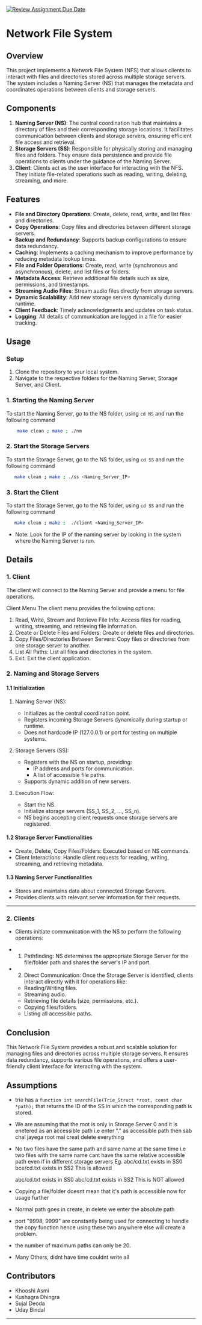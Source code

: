[![Review Assignment Due Date](https://classroom.github.com/assets/deadline-readme-button-22041afd0340ce965d47ae6ef1cefeee28c7c493a6346c4f15d667ab976d596c.svg)](https://classroom.github.com/a/l9Jxgebc)


# Network File System

## Overview

This project implements a Network File System (NFS) that allows clients to interact with files and directories stored across multiple storage servers. The system includes a Naming Server (NS) that manages the metadata and coordinates operations between clients and storage servers.

## Components

1. **Naming Server (NS)**: The central coordination hub that maintains a directory of files and their corresponding storage locations. It facilitates communication between clients and storage servers, ensuring efficient file access and retrieval.  
2. **Storage Servers (SS)**: Responsible for physically storing and managing files and folders. They ensure data persistence and provide file operations to clients under the guidance of the Naming Server. 
3. **Client**: Clients act as the user interface for interacting with the NFS. They initiate file-related operations such as reading, writing, deleting, streaming, and more.  


## Features

- **File and Directory Operations**: Create, delete, read, write, and list files and directories.
- **Copy Operations**: Copy files and directories between different storage servers.
- **Backup and Redundancy**: Supports backup configurations to ensure data redundancy.
- **Caching**: Implements a caching mechanism to improve performance by reducing metadata lookup times.
- **File and Folder Operations**: Create, read, write (synchronous and asynchronous), delete, and list files or folders.  
- **Metadata Access**: Retrieve additional file details such as size, permissions, and timestamps.  
- **Streaming Audio Files**: Stream audio files directly from storage servers.  
- **Dynamic Scalability**: Add new storage servers dynamically during runtime.  
- **Client Feedback**: Timely acknowledgments and updates on task status.
- **Logging**: All details of communication are logged in a file for easier tracking.

## Usage

### Setup

1. Clone the repository to your local system.  
2. Navigate to the respective folders for the Naming Server, Storage Server, and Client.  

### 1. Starting the Naming Server

To start the Naming Server, go to the NS folder, using `cd NS` and run the following command

```sh
    make clean ; make ; ./nm
```

### 2. Start the Storage Servers 

To start the Storage Server, go to the NS folder, using `cd SS` and run the following command
 
```sh
   make clean ; make ; ./ss <Naming_Server_IP>
```

### 3. Start the Client 

To start the Storage Server, go to the NS folder, using `cd SS` and run the following command

```sh
   make clean ; make ;  ./client <Naming_Server_IP>
```
  
- Note: Look for the IP of the naming server by looking in the system where the Naming Server is run.


## Details

### 1. Client
The client will connect to the Naming Server and provide a menu for file operations.

Client Menu
The client menu provides the following options:

1. Read, Write, Stream and Retrieve File Info: Access files for reading, writing, streaming, and retrieving file information.
2. Create or Delete Files and Folders: Create or delete files and directories.
3. Copy Files/Directories Between Servers: Copy files or directories from one storage server to another.
4. List All Paths: List all files and directories in the system.
5. Exit: Exit the client application.

### 2. Naming and Storage Servers

#### 1.1 Initialization

1. Naming Server (NS):
   - Initializes as the central coordination point.
   - Registers incoming Storage Servers dynamically during startup or runtime.
   - Does not hardcode IP (127.0.0.1) or port for testing on multiple systems.

2. Storage Servers (SS):
   - Registers with the NS on startup, providing:
     - IP address and ports for communication.
     - A list of accessible file paths.
   - Supports dynamic addition of new servers.

3. Execution Flow:
   - Start the NS.
   - Initialize storage servers (SS_1, SS_2, ..., SS_n).
   - NS begins accepting client requests once storage servers are registered.

#### 1.2 Storage Server Functionalities

- Create, Delete, Copy Files/Folders: Executed based on NS commands.  
- Client Interactions: Handle client requests for reading, writing, streaming, and retrieving metadata.  

#### 1.3 Naming Server Functionalities

- Stores and maintains data about connected Storage Servers.  
- Provides clients with relevant server information for their requests.  

---

### 2. Clients

- Clients initiate communication with the NS to perform the following operations:

- 1. Pathfinding: NS determines the appropriate Storage Server for the file/folder path and shares the server's IP and port.  
- 2. Direct Communication: Once the Storage Server is identified, clients interact directly with it for operations like:
   - Reading/Writing files.
   - Streaming audio.
   - Retrieving file details (size, permissions, etc.).
   - Copying files/folders.
   - Listing all accessible paths.


## Conclusion
This Network File System provides a robust and scalable solution for managing files and directories across multiple storage servers. It ensures data redundancy, supports various file operations, and offers a user-friendly client interface for interacting with the system.


## Assumptions

- trie has a `function int searchFile(Trie_Struct *root, const char *path);` that returns the ID of the SS in which the corresponding path is stored. 

- We are assuming that the root is only in Storage Server 0 and it is enetered as an accessible path i.e enter "." as accessible path then sab chal jayega root mai creat delete everything

- No two files have the same path and same name at the same time i.e two files with the same name cant have ths same relative accessible path even if in different storage servers
Eg. abc/cd.txt exists in SS0
    bce/cd.txt exists in SS2 
    This is allowed

    abc/cd.txt exists in SS0
    abc/cd.txt exists in SS2 
    This is NOT allowed


- Copying a file/folder doesnt mean that it's path is accessible now for usage further

- Normal path goes in create, in delete we enter the absolute path

- port "9998, 9999" are constantly being used for connecting to handle the copy function hence using these two anywhere else will create a problem.

- the number of maximum paths can only be 20.

- Many Others, didnt have time couldnt write all


## Contributors

- Khooshi Asmi
- Kushagra Dhingra 
- Sujal Deoda 
- Uday Bindal 


---------------------------




